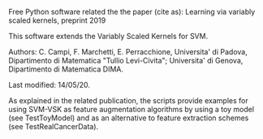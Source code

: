 Free Python software related the the paper (cite as): 
Learning via variably scaled kernels, preprint 2019

This software extends the Variably Scaled Kernels for SVM. 

Authors:  C. Campi, F. Marchetti, E. Perracchione, 
                 Universita' di Padova, 
                 Dipartimento di Matematica "Tullio Levi-Civita";
                 Universita' di Genova, 
                 Dipartimento di Matematica DIMA.

Last modified: 14/05/20.

As explained in the related publication, the scripts provide examples 
for using SVM-VSK as feature augmentation algorithms 
by using a toy model (see TestToyModel) and
as an alternative to feature extraction schemes (see TestRealCancerData). 

